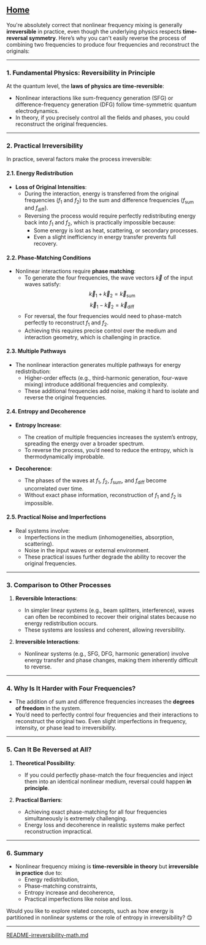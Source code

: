 [Home](https://t2m.io/VwvDcuw)
---

You're absolutely correct that nonlinear frequency mixing is generally **irreversible** in practice, even though the underlying physics respects **time-reversal symmetry**. Here’s why you can't easily reverse the process of combining two frequencies to produce four frequencies and reconstruct the originals:

---

### **1. Fundamental Physics: Reversibility in Principle**
At the quantum level, the **laws of physics are time-reversible**:
- Nonlinear interactions like sum-frequency generation (SFG) or difference-frequency generation (DFG) follow time-symmetric quantum electrodynamics.
- In theory, if you precisely control all the fields and phases, you could reconstruct the original frequencies.

---

### **2. Practical Irreversibility**
In practice, several factors make the process irreversible:

#### **2.1. Energy Redistribution**
- **Loss of Original Intensities**:
  - During the interaction, energy is transferred from the original frequencies ($f_1$ and $f_2$) to the sum and difference frequencies ($f_{\text{sum}}$ and $f_{\text{diff}}$).
  - Reversing the process would require perfectly redistributing energy back into $f_1$ and $f_2$, which is practically impossible because:
    - Some energy is lost as heat, scattering, or secondary processes.
    - Even a slight inefficiency in energy transfer prevents full recovery.

#### **2.2. Phase-Matching Conditions**
- Nonlinear interactions require **phase matching**:
  - To generate the four frequencies, the wave vectors $\vec{k}$ of the input waves satisfy:
    $$\vec{k}_1 + \vec{k}_2 = \vec{k}_{\text{sum}}$$
    $$\vec{k}_1 - \vec{k}_2 = \vec{k}_{\text{diff}}$$
  - For reversal, the four frequencies would need to phase-match perfectly to reconstruct $f_1$ and $f_2$.
  - Achieving this requires precise control over the medium and interaction geometry, which is challenging in practice.

#### **2.3. Multiple Pathways**
- The nonlinear interaction generates multiple pathways for energy redistribution:
  - Higher-order effects (e.g., third-harmonic generation, four-wave mixing) introduce additional frequencies and complexity.
  - These additional frequencies add noise, making it hard to isolate and reverse the original frequencies.

#### **2.4. Entropy and Decoherence**
- **Entropy Increase**:
  - The creation of multiple frequencies increases the system’s entropy, spreading the energy over a broader spectrum.
  - To reverse the process, you’d need to reduce the entropy, which is thermodynamically improbable.

- **Decoherence**:
  - The phases of the waves at $f_1$, $f_2$, $f_{\text{sum}}$, and $f_{\text{diff}}$ become uncorrelated over time.
  - Without exact phase information, reconstruction of $f_1$ and $f_2$ is impossible.

#### **2.5. Practical Noise and Imperfections**
- Real systems involve:
  - Imperfections in the medium (inhomogeneities, absorption, scattering).
  - Noise in the input waves or external environment.
  - These practical issues further degrade the ability to recover the original frequencies.

---

### **3. Comparison to Other Processes**
1. **Reversible Interactions**:
   - In simpler linear systems (e.g., beam splitters, interference), waves can often be recombined to recover their original states because no energy redistribution occurs.
   - These systems are lossless and coherent, allowing reversibility.

2. **Irreversible Interactions**:
   - Nonlinear systems (e.g., SFG, DFG, harmonic generation) involve energy transfer and phase changes, making them inherently difficult to reverse.

---

### **4. Why Is It Harder with Four Frequencies?**
- The addition of sum and difference frequencies increases the **degrees of freedom** in the system.
- You’d need to perfectly control four frequencies and their interactions to reconstruct the original two. Even slight imperfections in frequency, intensity, or phase lead to irreversibility.

---

### **5. Can It Be Reversed at All?**
1. **Theoretical Possibility**:
   - If you could perfectly phase-match the four frequencies and inject them into an identical nonlinear medium, reversal could happen **in principle**.

2. **Practical Barriers**:
   - Achieving exact phase-matching for all four frequencies simultaneously is extremely challenging.
   - Energy loss and decoherence in realistic systems make perfect reconstruction impractical.

---

### **6. Summary**
- Nonlinear frequency mixing is **time-reversible in theory** but **irreversible in practice** due to:
  - Energy redistribution,
  - Phase-matching constraints,
  - Entropy increase and decoherence,
  - Practical imperfections like noise and loss.

Would you like to explore related concepts, such as how energy is partitioned in nonlinear systems or the role of entropy in irreversibility? 😊


---

[README-irreversibility-math.md](https://t2m.io/VbrQotq)
